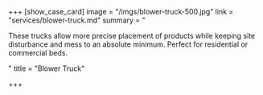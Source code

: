 +++
[show_case_card]
image = "/imgs/blower-truck-500.jpg"
link = "services/blower-truck.md"
summary = "<p>These trucks allow more precise placement of products while keeping site disturbance and mess to an absolute minimum. Perfect for residential or commercial beds.</p>"
title = "Blower Truck"

+++
